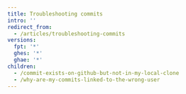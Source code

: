 ```yaml
---
title: Troubleshooting commits
intro: ''
redirect_from:
  - /articles/troubleshooting-commits
versions:
  fpt: '*'
  ghes: '*'
  ghae: '*'
children:
  - /commit-exists-on-github-but-not-in-my-local-clone
  - /why-are-my-commits-linked-to-the-wrong-user
---
```


